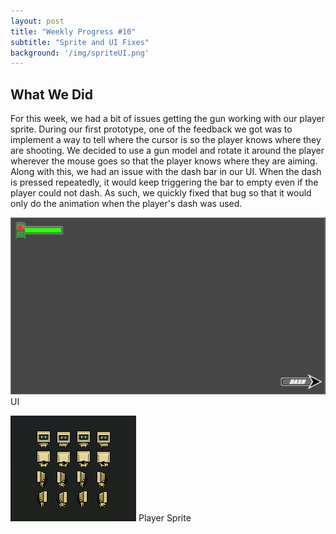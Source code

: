```yaml
---
layout: post
title: "Weekly Progress #10"
subtitle: "Sprite and UI Fixes"
background: '/img/spriteUI.png'
---
```



## What We Did

For this week, we had a bit of issues getting the gun working with our player sprite. During our first prototype, one of the feedback we got was to implement a way to tell where the cursor is so the player knows where they are shooting. We decided to use a gun model and rotate it around the player wherever the mouse goes so that the player knows where they are aiming. Along with this, we had an issue with the dash bar in our UI. When the dash is pressed repeatedly, it would keep triggering the bar to empty even if the player could not dash. As such, we quickly fixed that bug so that it would only do the animation when the player's dash was used. 

![](/img\posts\uiSample.png)
UI

![](/img\spritesheet.png)
Player Sprite